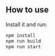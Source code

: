 ## How to use

<!-- #default-branch-switch -->

Install it and run:

```sh
npm install
npm run build
npm run start
```